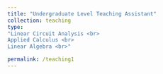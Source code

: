 ```yaml
---
title: "Undergraduate Level Teaching Assistant"
collection: teaching
type:  
"Linear Circuit Analysis <br>
Applied Calculus <br>
Linear Algebra <br>"

permalink: /teaching1
---
```

